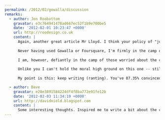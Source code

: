 ```yaml
---
permalink: /2012/02/gowalla/discussion
remarks:
  - author: Jon Roobottom
    gravatar: e3c764941478ad667ec52f1b9e700be5
    date: '2012-02-01 10:23:47 +0000'
    url: http://roodesign.co.uk
    content: |
      Again, another great article Mr Lloyd. I think your policy of "just post it" is really working out for you.
      
      Never having used Gowalla or Foursquare, I'm firmly in the camp of those who don't get why anyone would bother -- but, as their success shows -- people obviously do.
      
      I am, however, defiantly in the camp of those worried about the cancer-like growth of Facebook and it's underhand methods of buying up everyone in sight and their use of tracking cookies on every site they can get their grubby little hands on.
      
      Unlike you I can't hold the moral high ground on this one -- still being a Facebook user myself. One day, I hope to cut out that particular nasty little habit. But that doesn't mean I don't support your ideals.
      
      My point is this: keep writing (ranting). You've 87.35% convinced me that I should delete my facebook account.

  - author: Dave
    gravatar: e20e3891584224df4f8ba772e91fe12b
    date: '2012-02-03 11:34:19 +0000'
    url: http://davidnield.blogspot.com
    content: |
      Some interesting thoughts. Inspired me to write a bit about the check-in: <http://davidnield.blogspot.com/2012/02/check-ins-whats-point.html>.
---
```

